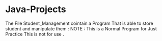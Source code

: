 # Java-Projects
The File Student_Management cointain a Program 
That is able to store student and manipulate them :
NOTE : This is a Normal Program for Just Practice This is not for use .
